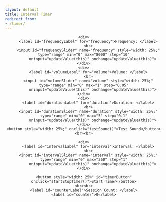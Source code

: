 ```yaml
---
layout: default
title: Interval Timer
redirect_from:
- /timer/
---
```


<style>
    input {
        margin-top: 5px;
    }
</style>

<div style="text-align: center">

    <div>
        <label id="frequencyLabel" for="frequency">Frequency: </label>
        <br>
        <input id="frequencySlider" name="frequency" style="width: 25%;" type="range" min="0" max="8000" step="10"
            oninput="updateValue(this)" onchange="updateValue(this)">
    </div>
    <div>
        <label id="volumeLabel" for="volume">Volume: </label>
        <br>
        <input id="volumeSlider" name="volume" style="width: 25%;" type="range" min="0" max="1" step="0.05"
            oninput="updateValue(this)" onchange="updateValue(this)">
    </div>
    <div>
        <label id="durationLabel" for="duration">Duration: </label>
        <br>
        <input id="durationSlider" name="duration" style="width: 25%;" type="range" min="0" max="5" step="0.1"
            oninput="updateValue(this)" onchange="updateValue(this)">
    </div>
    <button style="width: 25%;" onclick="testSound()">Test Sound</button>
    <br><br>

    <div>
        <label id="intervalLabel" for="interval">Interval: </label>
        <br>
        <input id="intervalSlider" name="interval" style="width: 25%;" type="range" min="0" max="360" step="1"
            oninput="updateValue(this)" onchange="updateValue(this)">
    </div>

    <button style="width: 25%" id="timerButton" onclick="startStopTimer()">Start Timer</button>
    <br><br>
    <label id="counterLabel">Session Count: </label>
    <label id="counter">0</label>
</div>

<script>
    let context = null;
    let oscillator = null;
    let gainNode = null;
    let initialized = false;

    function updateValue(slider) {
        labelName = slider.name + "Label";
        label = document.getElementById(labelName)
        endCap = ""
        replValue = slider.value
        if (slider.name === "duration" || slider.name === "interval") endCap = "s"
        else if (slider.name === "volume") {
            endCap = "%"
            replValue = parseFloat((replValue * 2 * 100).toFixed(1))
        }

        label.innerHTML = label.innerHTML.split(":")[0] + ": " + replValue + endCap;

        init();
    }

    inputs = document.getElementsByTagName("input")
    for (let index = 0; index < inputs.length; index++) {
        const inp = inputs[index];
        if (inp.type === "range") {
            updateValue(inp);
        }
    }


    function init() {
        if (initialized) return;
        var AudioContext = window.AudioContext || window.webkitAudioContext;
        context = new AudioContext();
        gainNode = new GainNode(context, {
            gain: document.getElementById("volumeSlider").value
        });
        oscillator = new OscillatorNode(context, {
            type: "sine",
            frequency: document.getElementById("frequencySlider").value
        })
    }

    const play = (frequency = 300, duration = 1e3, volume = 50) => {
        console.log(`Playing sound with frequency: ${frequency}, duration: ${duration}ms, volume: ${volume}`)
        init();
        oscillator.disconnect();
        oscillator.frequency.value = frequency;
        oscillator.type = 'sine';

        gainNode.gain = volume;
        oscillator.connect(gainNode).connect(context.destination);

        oscillator.start(0);

        // Schedule a fadeout
        setTimeout(() => {
            gainNode.gain.setTargetAtTime(0, context.currentTime, 0.135);
        }, duration + 100);
    };

    function playSound() {
        ms = (document.getElementById("durationSlider").value) * 1000;
        volume = document.getElementById("volumeSlider").value / 100;
        hz = document.getElementById("frequencySlider").value;
        play(hz, ms, volume)
    }

    function testSound() {
        timerStarted = true; // The function will flip this later so we can toggle off the timer
        startStopTimer();
        // Play the actual sound
        playSound();
    }

    let counter = 0;
    let timerStarted = false;
    var timerTick = function () {
        if (timerStarted) {
            counter += 1;
            document.getElementById("counter").innerText = counter;
            playSound();
            setTimeout(timerTick, document.getElementById("intervalSlider").value * 1000)
        }
    }

    function startStopTimer() {
        timerStarted = !timerStarted;
        if (timerStarted) {
            document.getElementById("timerButton").innerText = "Stop Timer"
            timerTick();
        }
        else {
            document.getElementById("timerButton").innerText = "Start Timer"
        }
    }
</script>